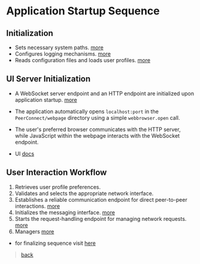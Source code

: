 # Application Startup Sequence

## Initialization

- Sets necessary system paths. [more](/docs/startup/README.md)
- Configures logging mechanisms. [more](/docs/logging/README.md)
- Reads configuration files and loads user profiles. [more](/docs/startup/README.md)

## UI Server Initialization

- A WebSocket server endpoint and an HTTP endpoint are initialized upon application startup. [more](/docs/conduit/README.md)
- The application automatically opens `localhost:port` in the `PeerConnect/webpage` directory using a simple `webbrowser.open` call.
- The user's preferred browser communicates with the HTTP server, while JavaScript within the webpage interacts with the WebSocket endpoint.

- UI [docs](/docs/ui)

## User Interaction Workflow

1. Retrieves user profile preferences.
2. Validates and selects the appropriate network interface.
3. Establishes a reliable communication endpoint for direct peer-to-peer interactions. [more](/docs/core/README.md)
4. Initializes the messaging interface. [more](/docs/core/README.md)
5. Starts the request-handling endpoint for managing network requests. [more](/docs/core/README.md)
6. Managers [more](/docs/managers/README.md)

- for finalizing sequence visit [here](/docs/finalize)

> [back](/docs)
